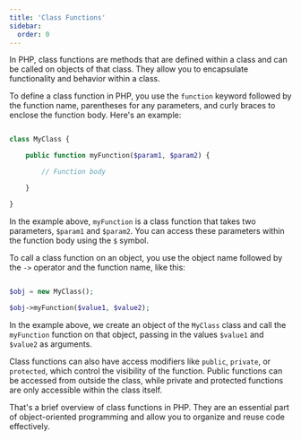 ```yaml
---
title: 'Class Functions'
sidebar:
  order: 0
---
```


 



In PHP, class functions are methods that are defined within a class and can be called on objects of that class. They allow you to encapsulate functionality and behavior within a class.



To define a class function in PHP, you use the `function` keyword followed by the function name, parentheses for any parameters, and curly braces to enclose the function body. Here's an example:



```php

class MyClass {

    public function myFunction($param1, $param2) {

        // Function body

    }

}

```



In the example above, `myFunction` is a class function that takes two parameters, `$param1` and `$param2`. You can access these parameters within the function body using the `$` symbol.



To call a class function on an object, you use the object name followed by the `->` operator and the function name, like this:



```php

$obj = new MyClass();

$obj->myFunction($value1, $value2);

```



In the example above, we create an object of the `MyClass` class and call the `myFunction` function on that object, passing in the values `$value1` and `$value2` as arguments.



Class functions can also have access modifiers like `public`, `private`, or `protected`, which control the visibility of the function. Public functions can be accessed from outside the class, while private and protected functions are only accessible within the class itself.



That's a brief overview of class functions in PHP. They are an essential part of object-oriented programming and allow you to organize and reuse code effectively.
